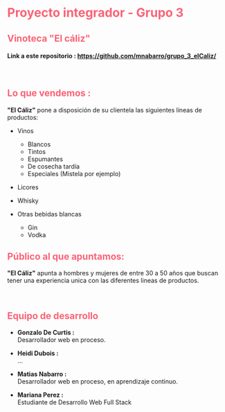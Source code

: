 # <span style="color: #FB6376">Proyecto integrador - Grupo 3</span> 

## <span style="color: #FB6376"> Vinoteca "El cáliz" </span>


#### Link a este repositorio : https://github.com/mnabarro/grupo_3_elCaliz/
<br>

## <span style="color: #FB6376">Lo que vendemos :</span>
 
 **"El Cáliz"** pone a disposición de su clientela las siguientes líneas de productos:
 
 * Vinos
    * Blancos
    * Tintos
    * Espumantes
    * De cosecha tardía
    * Especiales (Mistela por ejemplo)

* Licores

* Whisky

* Otras bebidas blancas
    * Gin
    * Vodka
    
## <span style="color: #FB6376">Público al que apuntamos:</span>

**"El Cáliz"** apunta a hombres y mujeres de entre 30 a 50 años que buscan tener una experiencia unica con las diferentes lineas de productos.

<br>

## <span style="color: #FB6376">Equipo de desarrollo</span>

* **Gonzalo De Curtis :**
    <br>Desarrollador web en proceso.

* **Heidi Dubois :**
    <br>...

* **Matias Nabarro :**
   <br> Desarrollador web en proceso, en aprendizaje continuo.

* **Mariana Perez :**
    <br>Estudiante de Desarrollo Web Full Stack
